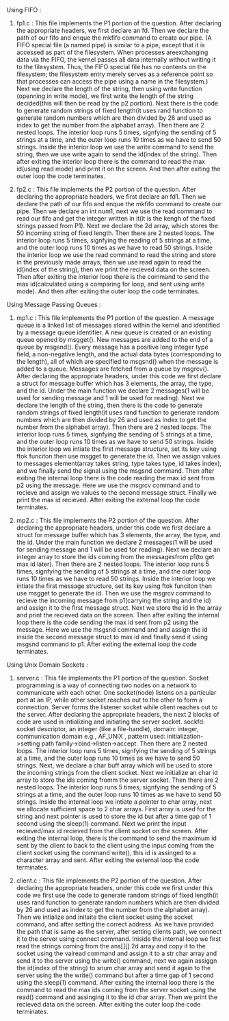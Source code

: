 Using FIFO :

1) fp1.c : This file implements the P1 portion of the question. After declaring the appropriate headers, we first declare an fd. Then we declare the path of our fifo and enque the mkfifo command to create our pipe. (A FIFO special file (a named pipe) is similar to a pipe, except that it is accessed as part of the filesystem. When processes areexchanging data via the FIFO, the kernel passes all data internally without writing it to the filesystem.  Thus, the FIFO special file has no contents on the filesystem; the filesystem entry merely serves as a reference point so that processes can access the pipe using a name in the filesystem.) Next we declare the length of the string, then using write function (openning in write mode), we first write the length of the string decided(this will then be read by the p2 portion). Next there is the code to generate random strings of fixed length(it uses rand function to generate random numbers which are then divided by 26 and used as index to get the number from the alphabet array). Then there are 2 nested loops. The interior loop runs 5 times, signfying the sending of 5 strings at a time, and the outer loop runs 10 times as we have to send 50 strings. Inside the interior loop we use the write command to send the string, then we use write again to send the id(index of the string). Then after exiting the interior loop there is the command to read the max id(using read mode) and print it on the screen. And then after exiting the outer loop the code terminates.

2) fp2.c : This file implements the P2 portion of the question. After declaring the appropriate headers, we first declare an fd1. Then we declare the path of our fifo and enque the mkfifo command to create our pipe. Then we declare an int num1, next we use the read command to read our fifo and get the integer written in it(it is the kengh of the fixed strings passed from P1). Next we declare the 2d array, which stores the 50 incoming string of fixed length. Then there are 2 nested loops. The interior loop runs 5 times, signfying the reading of 5 strings at a time, and the outer loop runs 10 times as we have to read 50 strings. Inside the interior loop we use the read command to read the string and store in the previously made arrays, then we use read again to read the id(index of the string), then we print the recieved data on the screen. Then after exiting the interior loop there is the command to send the max id(calculated using a comparing for loop, and sent using write mode). And then after exiting the outer loop the code terminates.

Using Message Passing Queues :

1) mp1.c : This file implements the P1 portion of the question. A message queue is a linked list of messages stored within the kernel and identified by a message queue identifier. A new queue is created or an existing queue opened by msgget(). New messages are added to the end of a queue by msgsnd(). Every message has a positive long integer type field, a non-negative length, and the actual data bytes (corresponding to the length), all of which are specified to msgsnd() when the message is added to a queue. Messages are fetched from a queue by msgrcv(). After declaring the appropriate headers, under this code we first declare a struct for message buffer which has 3 elements, the array, the type, and the id. Under the main function we declare 2 messages(1 will be used for sending message and 1 will be used for reading). Next we declare the length of the string, then there is the code to generate random strings of fixed length(it uses rand function to generate random numbers which are then divided by 26 and used as index to get the number from the alphabet array). Then there are 2 nested loops. The interior loop runs 5 times, signfying the sending of 5 strings at a time, and the outer loop runs 10 times as we have to send 50 strings. Inside the interior loop we intiate the first message structure, set its key using ftok funciton then use msgget to generate the id. Then we assign values to messages element(array takes string, type takes type, id takes index),  and we finally send the signal using the msgsnd command. Then after exiting the internal loop there is the code reading the max id sent from p2 using the message. Here we use the msgrcv command and to recieve and assign we values to the second message struct. Finally we print the max id recieved. After exiting the external loop the code terminates.

2) mp2.c : This file implements the P2 portion of the question. After declaring the appropriate headers, under this code we first declare a struct for message buffer which has 3 elements, the array, the type, and the id. Under the main function we declare 2 messages(1 will be used for sending message and 1 will be used for reading). Next we declare an integer array to store the ids coming from the messagesfrom p1(to get max id later). Then there are 2 nested loops. The interior loop runs 5 times, signfying the sending of 5 strings at a time, and the outer loop runs 10 times as we have to read 50 strings. Inside the interior loop we intiate the first message structure, set its key using ftok funciton then use msgget to generate the id. Then we use the msgrcv command to recieve the incoming message from p1(carrying the string and the id) and assign it to the first message struct. Next we store the id in the array and print the recieved data on the screen. Then after exiting the internal loop there is the code sending the max id sent from p2 using the message. Here we use the msgsnd command and  and assign the id inside the second message struct to max id and finally send it using msgsnd command to p1. After exiting the external loop the code terminates.

Using Unix Domain Sockets :

1) server.c : This file implements the P1 portion of the question. Socket programming is a way of connecting two nodes on a network to communicate with each other. One socket(node) listens on a particular port at an IP, while other socket reaches out to the other to form a connection. Server forms the listener socket while client reaches out to the server. After declaring the appropriate headers, the next 2 blocks of code are used in intializing and initiating the server socket. sockfd: socket descriptor, an integer (like a file-handle), domain: integer, communication domain e.g., AF_UNIX , pattern used: initialization->setting path family->bind->listen->accept. Then there are 2 nested loops. The interior loop runs 5 times, signfying the sending of 5 strings at a time, and the outer loop runs 10 times as we have to send 50 strings. Next, we declare a char buff array which will be used to store the incoming strings from the client socket. Next we initialize an char id array to store the ids coming fromm the server socket. Then there are 2 nested loops. The interior loop runs 5 times, signfying the sending of 5 strings at a time, and the outer loop runs 10 times as we have to send 50 strings. Inside the internal loop we intiate a pointer to char array, next we allocate sufficient space to 2 char arrays. First array is used for the string and next pointer is used to store the id but after a time gap of 1 second using the sleep(1) command. Next we print the input recieved/max id recieved from the client socket on the screen. After exiting the internal loop, there is the command to send the maximum id sent by the client to back to the client using the input coming from the client socket using the command write(), this id is assinged to a character array and sent. After exiting the external loop the code terminates.

2) client.c : This file implements the P2 portion of the question. After declaring the appropriate headers, under this code we first under this code we first use the code to generate random strings of fixed length(it uses rand function to generate random numbers which are then divided by 26 and used as index to get the number from the alphabet array). Then we intialize and initaite the client socket using the socket command, and after setting the correct address. As we have provided the path that is same as the server, after setting clients path, we connect it to the server using connect command. Iniside the internal loop we first read the strings coming from the ans[][] 2d array and copy it to the socket using the valread command and assign it to a str char array and send it to the server using the write() command, next we again assiggn the id(index of the string) to snum char array and send it again to the server using the the write() command but after a time gap of 1 second using the sleep(1) command. After exiting the internal loop there is the command to read the  max ids coming from the server socket using the read() command and assinging it to the id char array. Then we print the recieved data on the screen. After exiting the outer loop the code terminates.